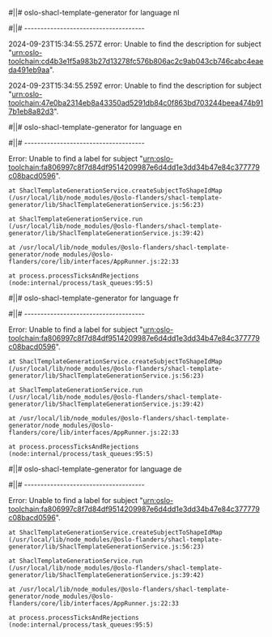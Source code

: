 #||# oslo-shacl-template-generator for language nl  

#||# -------------------------------------  

2024-09-23T15:34:55.257Z error: Unable to find the description for subject "[urn:oslo-toolchain:cd4b3e1f5a983b27d13278fc576b806ac2c9ab043cb746cabc4eaeda491eb9aa](all-kindfiche-ap.jsonld#L3270)".

2024-09-23T15:34:55.259Z error: Unable to find the description for subject "[urn:oslo-toolchain:47e0ba2314eb8a43350ad5291db84c0f863bd703244beea474b917b1eb8a82d3](all-kindfiche-ap.jsonld#L3419)".

#||# oslo-shacl-template-generator for language en  

#||# -------------------------------------  

Error: Unable to find a label for subject "[urn:oslo-toolchain:fa806997c8f7d84df9514209987e6d4dd1e3dd34b47e84c377779c08bacd0596](all-kindfiche-ap.jsonld#L122)".

    at ShaclTemplateGenerationService.createSubjectToShapeIdMap (/usr/local/lib/node_modules/@oslo-flanders/shacl-template-generator/lib/ShaclTemplateGenerationService.js:56:23)

    at ShaclTemplateGenerationService.run (/usr/local/lib/node_modules/@oslo-flanders/shacl-template-generator/lib/ShaclTemplateGenerationService.js:39:42)

    at /usr/local/lib/node_modules/@oslo-flanders/shacl-template-generator/node_modules/@oslo-flanders/core/lib/interfaces/AppRunner.js:22:33

    at process.processTicksAndRejections (node:internal/process/task_queues:95:5)

#||# oslo-shacl-template-generator for language fr  

#||# -------------------------------------  

Error: Unable to find a label for subject "[urn:oslo-toolchain:fa806997c8f7d84df9514209987e6d4dd1e3dd34b47e84c377779c08bacd0596](all-kindfiche-ap.jsonld#L122)".

    at ShaclTemplateGenerationService.createSubjectToShapeIdMap (/usr/local/lib/node_modules/@oslo-flanders/shacl-template-generator/lib/ShaclTemplateGenerationService.js:56:23)

    at ShaclTemplateGenerationService.run (/usr/local/lib/node_modules/@oslo-flanders/shacl-template-generator/lib/ShaclTemplateGenerationService.js:39:42)

    at /usr/local/lib/node_modules/@oslo-flanders/shacl-template-generator/node_modules/@oslo-flanders/core/lib/interfaces/AppRunner.js:22:33

    at process.processTicksAndRejections (node:internal/process/task_queues:95:5)

#||# oslo-shacl-template-generator for language de  

#||# -------------------------------------  

Error: Unable to find a label for subject "[urn:oslo-toolchain:fa806997c8f7d84df9514209987e6d4dd1e3dd34b47e84c377779c08bacd0596](all-kindfiche-ap.jsonld#L122)".

    at ShaclTemplateGenerationService.createSubjectToShapeIdMap (/usr/local/lib/node_modules/@oslo-flanders/shacl-template-generator/lib/ShaclTemplateGenerationService.js:56:23)

    at ShaclTemplateGenerationService.run (/usr/local/lib/node_modules/@oslo-flanders/shacl-template-generator/lib/ShaclTemplateGenerationService.js:39:42)

    at /usr/local/lib/node_modules/@oslo-flanders/shacl-template-generator/node_modules/@oslo-flanders/core/lib/interfaces/AppRunner.js:22:33

    at process.processTicksAndRejections (node:internal/process/task_queues:95:5)

